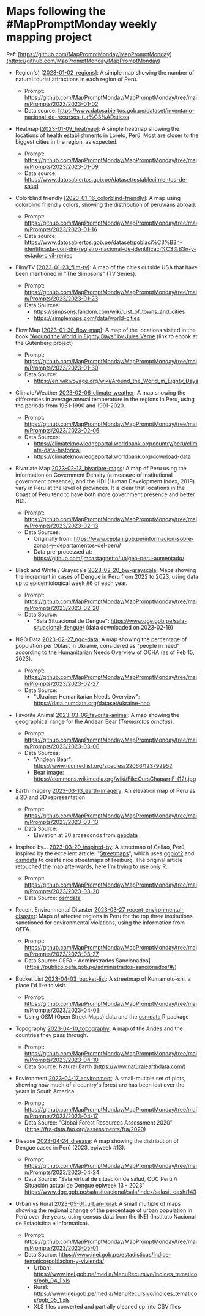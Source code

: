 # Maps following the #MapPromptMonday weekly mapping project

Ref: [https://github.com/MapPromptMonday/MapPromptMonday](https://github.com/MapPromptMonday/MapPromptMonday)

- Region(s) [[2023-01-02_regions](2023-01-02_regions)]: A simple map showing the number of natural tourist attractions in each region of Perú.
  - Prompt: https://github.com/MapPromptMonday/MapPromptMonday/tree/main/Prompts/2023/2023-01-02
  - Data source: https://www.datosabiertos.gob.pe/dataset/inventario-nacional-de-recursos-tur%C3%ADsticos

- Heatmap [[2023-01-09_heatmap](2023-01-09_heatmap)]: A simple heatmap showing the locations of health establishments in Loreto, Perú. Most are closer to the biggest cities in the region, as expected.
  - Prompt: https://github.com/MapPromptMonday/MapPromptMonday/tree/main/Prompts/2023/2023-01-09
  - Data source: https://www.datosabiertos.gob.pe/dataset/establecimientos-de-salud

- Colorblind friendly [[2023-01-16_colorblind-friendly](2023-01-16_colorblind-friendly)]: A map using colorblind friendly colors, showing the distribution of peruvians abroad.
  - Prompt: https://github.com/MapPromptMonday/MapPromptMonday/tree/main/Prompts/2023/2023-01-16
  - Data source: https://www.datosabiertos.gob.pe/dataset/poblaci%C3%B3n-identificada-con-dni-registro-nacional-de-identificaci%C3%B3n-y-estado-civil-reniec

- Film/TV [[2023-01-23_film-tv](2023-01-23_film-tv)]: A map of the cities outside USA that have been mentioned in "The Simpsons" (TV Series).
  - Prompt: https://github.com/MapPromptMonday/MapPromptMonday/tree/main/Prompts/2023/2023-01-23
  - Data Sources:
    - https://simpsons.fandom.com/wiki/List_of_towns_and_cities
    - https://simplemaps.com/data/world-cities

- Flow Map [[2023-01-30_flow-map](2023-01-30_flow-map)]: A map of the locations visited in the book ["Around the World in Eighty Days" by Jules Verne](https://www.gutenberg.org/ebooks/103) (link to ebook at the Gutenberg project)
  - Prompt: https://github.com/MapPromptMonday/MapPromptMonday/tree/main/Prompts/2023/2023-01-30
  - Data Source:
    - https://en.wikivoyage.org/wiki/Around_the_World_in_Eighty_Days

- Climate/Weather [2023-02-06_climate-weather](2023-02-06_climate-weather): A map showing the differences in average annual temperature in the regions in Peru, using the periods from 1961-1990 and 1991-2020.
  - Prompt: https://github.com/MapPromptMonday/MapPromptMonday/tree/main/Prompts/2023/2023-02-06
  - Data Sources:
    - https://climateknowledgeportal.worldbank.org/country/peru/climate-data-historical
    - https://climateknowledgeportal.worldbank.org/download-data 

- Bivariate Map [2023-02-13_bivariate-maps](2023-02-13_bivariate-maps): A map of Peru using the information on Government Density (a measure of institutional government presence), and the HDI (Human Development Index, 2019) vary in Peru at the level of provinces. It is clear that locations in the Coast of Peru tend to have both more government presence and better HDI.
  - Prompt: https://github.com/MapPromptMonday/MapPromptMonday/tree/main/Prompts/2023/2023-02-13
  - Data Sources: 
    - Originally from: https://www.ceplan.gob.pe/informacion-sobre-zonas-y-departamentos-del-peru/
    - Data pre-processed at: https://github.com/jmcastagnetto/ubigeo-peru-aumentado/

- Black and White / Grayscale [2023-02-20_bw-grayscale](2023-02-20_bw-grayscale): Maps showing the increment in cases of Dengue in Peru from 2022 to 2023, using data up to epidemiological week #6 of each year.
  - Prompt: https://github.com/MapPromptMonday/MapPromptMonday/tree/main/Prompts/2023/2023-02-20
  - Data Source:
    - "Sala Situacional de Dengue": https://www.dge.gob.pe/sala-situacional-dengue/ (data downloaded on 2023-02-19)

- NGO Data [2023-02-27_ngo-data](2023-02-27_ngo-data): A map showing the percentage of population per Oblast in Ukraine, considered as "people in need" according to the Humanitarian Needs Overview of OCHA (as of Feb 15, 2023).
  - Prompt: https://github.com/MapPromptMonday/MapPromptMonday/tree/main/Prompts/2023/2023-02-27
  - Data Source:
    - "Ukraine: Humanitarian Needs Overview": https://data.humdata.org/dataset/ukraine-hno

- Favorite Animal [2023-03-06_favorite-animal](2023-03-06_favorite-animal): A map showing the geographical range for the Andean Bear (*Tremarctos ornatus*).
  - Prompt: https://github.com/MapPromptMonday/MapPromptMonday/tree/main/Prompts/2023/2023-03-06
  - Data Sources:
    - "Andean Bear": https://www.iucnredlist.org/species/22066/123792952
    - Bear image: https://commons.wikimedia.org/wiki/File:OursChaparriF_(12).jpg

- Earth Imagery [2023-03-13_earth-imagery](2023-03-13_earth-imagery): An elevation map of Perú as a 2D and 3D representation
  - Prompt: https://github.com/MapPromptMonday/MapPromptMonday/tree/main/Prompts/2023/2023-03-13
  - Data Source:
    - Elevation at 30 arcseconds from [geodata](https://github.com/rspatial/geodata)

- Inspired by... [2023-03-20_inspired-by](2023-03-20_inspired-by): A streetmap of Callao, Perú, inspired by the excellent article: "[Streetmaps](https://ggplot2tutor.com/streetmaps/streetmaps/)", which uses [ggplot2](https://ggplot2.tidyverse.org/) and [osmdata](https://docs.ropensci.org/osmdata/) to create nice streetmaps of Freiburg. The original article retouched the map afterwards, here I'm trying to use only R.
  - Prompt: https://github.com/MapPromptMonday/MapPromptMonday/tree/main/Prompts/2023/2023-03-20
  - Data Source: [osmdata](https://docs.ropensci.org/osmdata/)
  
- Recent Environmental Disaster [2023-03-27_recent-environmental-disaster](2023-03-27_recent-environmental-disaster): Maps of affected regions in Peru for the top three institutions sanctioned for environmental violations, using the information from OEFA.
  - Prompt: https://github.com/MapPromptMonday/MapPromptMonday/tree/main/Prompts/2023/2023-03-27
  - Data Source: OEFA - Administrados Sancionados](https://publico.oefa.gob.pe/administrados-sancionados/#/)
  
- Bucket List [2023-04-03_bucket-list](2023-04-03_bucket-list): A streetmap of Kumamoto-shi, a place I'd like to visit.
  - Prompt: https://github.com/MapPromptMonday/MapPromptMonday/tree/main/Prompts/2023/2023-04-03
  - Using OSM (Open Street Maps) data and the [osmdata](https://cran.r-project.org/web/packages/osmdata/index.html) R package
  
- Topography [2023-04-10_topography](2023-04-10_topography): A map of the Andes and the countries they pass through.
  - Prompt: https://github.com/MapPromptMonday/MapPromptMonday/tree/main/Prompts/2023/2023-04-10
  - Data Source: Natural Earth (https://www.naturalearthdata.com/)
  
- Environment [2023-04-17_environment](2023-04-17_environment): A small-mutiple set of plots, showing how much of a country's forest are has been lost over the years in South America.
  - Prompt: https://github.com/MapPromptMonday/MapPromptMonday/tree/main/Prompts/2023/2023-04-17
  - Data Source: "Global Forest Resources Assessment
2020" (https://fra-data.fao.org/assessments/fra/2020)

- Disease [2023-04-24_disease](2023-04-24_disease): A map showing the distribution of Dengue cases in Perú (2023, epiweek #13).
  - Prompt: https://github.com/MapPromptMonday/MapPromptMonday/tree/main/Prompts/2023/2023-04-24
  - Data Source: "Sala virtual de situación de salud, CDC Perú // Situación actual de Dengue epiweek 13 - 2023" https://www.dge.gob.pe/salasituacional/sala/index/salasit_dash/143

- Urban vs Rural [2023-05-01_urban-rural](2023-05-01_urban-rural): A small multiple of maps showing the regional change of the percentage of urban population in Perú over the years, using census data from the INEI (Instituto Nacional de Estadística e Informática).
  - Prompt: https://github.com/MapPromptMonday/MapPromptMonday/tree/main/Prompts/2023/2023-05-01
  - Data Source: https://www.inei.gob.pe/estadisticas/indice-tematico/poblacion-y-vivienda/
    - Urban: https://www.inei.gob.pe/media/MenuRecursivo/indices_tematicos/pob_04_1.xls
    - Rural: https://www.inei.gob.pe/media/MenuRecursivo/indices_tematicos/pob_05_1.xls
    - XLS files converted and partially cleaned up into CSV files